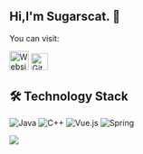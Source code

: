 ## Hi,I'm Sugarscat. :wave:

You can visit:

[<img title = "Website" src = "https://cdn.jsdelivr.net/gh/sugarscat/images/icon/website.png" height = "34">](https://sugarscat.github.io/)
[<img title = "Gitee" src = "https://cdn.jsdelivr.net/gh/sugarscat/images/icon/gitee.png" height = "30">](https://gitee.com/Sugarscat)

## 🛠 Technology Stack
![Java](https://img.shields.io/badge/-Java-f7822d?style=flat-square&logo=CoffeeScript&logoColor=fff)
![C++](https://img.shields.io/badge/-C++-005495?style=flat-square&logo=C&logoColor=fff)
![Vue.js](https://img.shields.io/badge/Vue.js-4FC08D?logo=vuedotjs&logoColor=fff&style=flat)
![Spring](https://img.shields.io/badge/Spring-4FC08D?logo=spring)

<a href="#">
<img src="https://github-readme-stats.vercel.app/api?username=Sugarscat&show_icons=true&inc">
</a>

